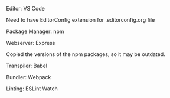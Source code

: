 Editor: VS Code
     
Need to have EditorConfig extension for .editorconfig.org file

Package Manager: npm

Webserver: Express

Copied the versions of the npm packages, so it may be outdated. 

Transpiler: Babel

Bundler: Webpack

Linting: ESLint Watch
